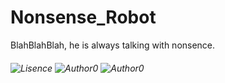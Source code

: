 # Nonsense_Robot
BlahBlahBlah, he is always talking with nonsence.



###### ![Lisence](https://img.shields.io/badge/License-GPL-green)  ![Author0](http://img.shields.io/badge/Author-Alison-red)  ![Author0](http://img.shields.io/badge/Author-Max-red) 

